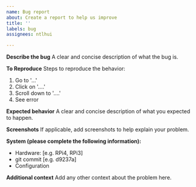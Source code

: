 ```yaml
---
name: Bug report
about: Create a report to help us improve
title: ''
labels: bug
assignees: ntlhui

---
```


**Describe the bug**
A clear and concise description of what the bug is.

**To Reproduce**
Steps to reproduce the behavior:
1. Go to '...'
2. Click on '....'
3. Scroll down to '....'
4. See error

**Expected behavior**
A clear and concise description of what you expected to happen.

**Screenshots**
If applicable, add screenshots to help explain your problem.

**System (please complete the following information):**
 - Hardware: [e.g. RPi4, RPi3]
 - git commit [e.g. d9237a]
 - Configuration

**Additional context**
Add any other context about the problem here.
